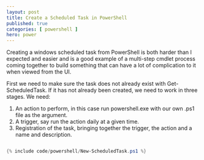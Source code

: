 ```yaml
---
layout: post
title: Create a Scheduled Task in PowerShell
published: true 
categories: [ powershell ]
hero: power
---
```


Creating a windows scheduled task from PowerShell is both harder than I expected and easier and is a good example of a 
multi-step cmdlet process coming together to build something that can have a lot of complication to it when viewed from 
the UI.

First we need to make sure the task does not already exist with Get-ScheduledTask. If it has not already been created, we need to 
work in three stages. We need:

<ol>
<li>An action to perform, in this case run powershell.exe with our own .ps1 file as the argument.</li>
<li>A trigger, say run the action daily at a given time.</li>
<li>Registration of the task, bringing together the trigger, the action and a name and description.</li>
</ol>

```powershell

{% include code/powershell/New-ScheduledTask.ps1 %}

```

